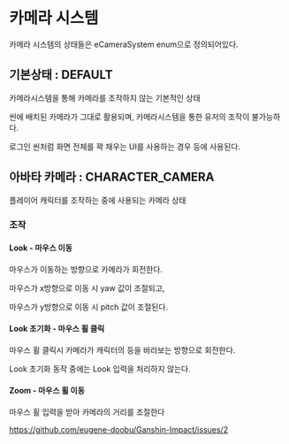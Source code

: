 # 카메라 시스템

카메라 시스템의 상태들은 eCameraSystem enum으로 정의되어있다.

## 기본상태 : DEFAULT

카메라시스템을 통해 카메라를 조작하지 않는 기본적인 상태

씬에 배치된 카메라가 그대로 활용되며, 카메라시스템을 통한 유저의 조작이 불가능하다.

로그인 씬처럼 화면 전체를 꽉 채우는 UI를 사용하는 경우 등에 사용된다.

## 아바타 카메라 : CHARACTER_CAMERA

플레이어 캐릭터를 조작하는 중에 사용되는 카메라 상태

### 조작

#### Look - 마우스 이동

마우스가 이동하는 방향으로 카메라가 회전한다.

마우스가 x방향으로 이동 시 yaw 값이 조절되고,

마우스가 y방향으로 이동 시 pitch 값이 조절된다.

#### Look 초기화 - 마우스 휠 클릭

마우스 휠 클릭시 카메라가 캐릭터의 등을 바라보는 방향으로 회전한다.

Look 초기화 동작 중에는 Look 입력을 처리하지 않는다.

#### Zoom - 마우스 휠 이동

마우스 휠 입력을 받아 카메라의 거리를 조절한다




https://github.com/eugene-doobu/Ganshin-Impact/issues/2

